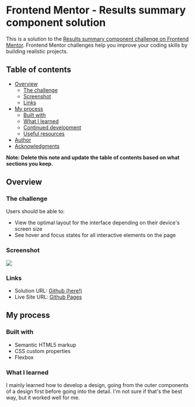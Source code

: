 # Frontend Mentor - Results summary component solution

This is a solution to the [Results summary component challenge on Frontend Mentor](https://www.frontendmentor.io/challenges/results-summary-component-CE_K6s0maV). Frontend Mentor challenges help you improve your coding skills by building realistic projects. 

## Table of contents

- [Overview](#overview)
  - [The challenge](#the-challenge)
  - [Screenshot](#screenshot)
  - [Links](#links)
- [My process](#my-process)
  - [Built with](#built-with)
  - [What I learned](#what-i-learned)
  - [Continued development](#continued-development)
  - [Useful resources](#useful-resources)
- [Author](#author)
- [Acknowledgments](#acknowledgments)

**Note: Delete this note and update the table of contents based on what sections you keep.**

## Overview

### The challenge

Users should be able to:

- View the optimal layout for the interface depending on their device's screen size
- See hover and focus states for all interactive elements on the page

### Screenshot

![](./assets/results-component.png)

### Links

- Solution URL: [Github (here!)](https://github.com/ilyemm/results-summary-component)
- Live Site URL: [Github Pages](https://ilyemm.github.io/results-summary-component/)

## My process

### Built with

- Semantic HTML5 markup
- CSS custom properties
- Flexbox

### What I learned

I mainly learned how to develop a design, going from the outer components of a design first before going into the detail. I'm not sure if that's the best way, but it worked well for me. 

